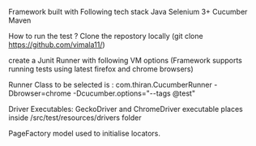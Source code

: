 
Framework built with Following tech stack
Java
Selenium 3+
Cucumber
Maven

How to run the test ?
Clone the repostory locally (git clone https://github.com/vimala11/)

create a Junit Runner with following VM options (Framework supports running tests using latest firefox and chrome browsers)

Runner Class to be selected is : com.thiran.CucumberRunner
-Dbrowser=chrome -Dcucumber.options="--tags @test"

Driver Executables:
GeckoDriver and ChromeDriver executable places inside /src/test/resources/drivers folder

PageFactory model used to initialise locators.
